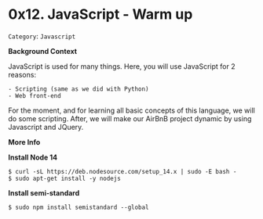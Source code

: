 # 0x12. JavaScript - Warm up

`Category`: `Javascript`

**Background Context**

JavaScript is used for many things. Here, you will use JavaScript for 2 reasons:

	- Scripting (same as we did with Python)
	- Web front-end

For the moment, and for learning all basic concepts of this language, we will do some scripting. After, we will make our AirBnB project dynamic by using Javascript and JQuery.

**More Info**

**Install Node 14**

```shell
$ curl -sL https://deb.nodesource.com/setup_14.x | sudo -E bash -
$ sudo apt-get install -y nodejs
```

**Install semi-standard**

```shell
$ sudo npm install semistandard --global
```
